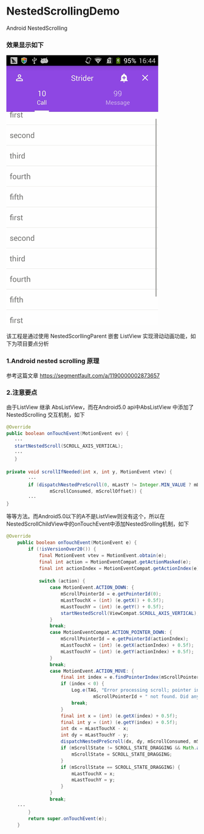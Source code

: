 # NestedScrollingDemo
Android NestedScrolling
### 效果显示如下
![image](https://github.com/XingjieZheng/NestedScrollingDemo/blob/master/assets/NestedScrollingDemoPreview.gif)


该工程是通过使用 NestedScorllingParent 嵌套 ListView 实现滑动动画功能，如下为项目要点分析

### 1.Android nested scrolling 原理
参考这篇文章 https://segmentfault.com/a/1190000002873657

### 2.注意要点
由于ListView 继承 AbsListView，而在Android5.0 api中AbsListView 中添加了NestedScrolling 交互机制，如下
```java
@Override
public boolean onTouchEvent(MotionEvent ev) { 
   ···
   startNestedScroll(SCROLL_AXIS_VERTICAL);
   ···
   }     

private void scrollIfNeeded(int x, int y, MotionEvent vtev) {
        ···
        if (dispatchNestedPreScroll(0, mLastY != Integer.MIN_VALUE ? mLastY - y : -rawDeltaY,
                mScrollConsumed, mScrollOffset)) {
        ···
}
```
等等方法。而Android5.0以下的A不是ListView则没有这个，所以在NestedScrollChildView中的onTouchEvent中添加NestedSrolling机制，如下
```java
@Override
    public boolean onTouchEvent(MotionEvent e) {
        if (!isVersionOver20()) {
            final MotionEvent vtev = MotionEvent.obtain(e);
            final int action = MotionEventCompat.getActionMasked(e);
            final int actionIndex = MotionEventCompat.getActionIndex(e);

            switch (action) {
                case MotionEvent.ACTION_DOWN: {
                    mScrollPointerId = e.getPointerId(0);
                    mLastTouchX = (int) (e.getX() + 0.5f);
                    mLastTouchY = (int) (e.getY() + 0.5f);
                    startNestedScroll(ViewCompat.SCROLL_AXIS_VERTICAL);
                }
                break;
                case MotionEventCompat.ACTION_POINTER_DOWN: {
                    mScrollPointerId = e.getPointerId(actionIndex);
                    mLastTouchX = (int) (e.getX(actionIndex) + 0.5f);
                    mLastTouchY = (int) (e.getY(actionIndex) + 0.5f);
                }
                break;
                case MotionEvent.ACTION_MOVE: {
                    final int index = e.findPointerIndex(mScrollPointerId);
                    if (index < 0) {
                        Log.e(TAG, "Error processing scroll; pointer index for id " +
                                mScrollPointerId + " not found. Did any MotionEvents get skipped?");
                        break;
                    }
                    final int x = (int) (e.getX(index) + 0.5f);
                    final int y = (int) (e.getY(index) + 0.5f);
                    int dx = mLastTouchX - x;
                    int dy = mLastTouchY - y;
                    dispatchNestedPreScroll(dx, dy, mScrollConsumed, mScrollOffset);
                    if (mScrollState != SCROLL_STATE_DRAGGING && Math.abs(dy) > mTouchSlop) {
                        mScrollState = SCROLL_STATE_DRAGGING;
                    }
                    if (mScrollState == SCROLL_STATE_DRAGGING) {
                        mLastTouchX = x;
                        mLastTouchY = y;
                    }
                }
                break;
	···
        }
        return super.onTouchEvent(e);
    }
```
